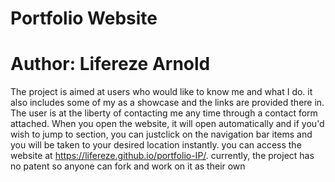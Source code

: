 # Portfolio Website
# Author: Lifereze Arnold
  The project is aimed at users who would like to know me and what I do. it also includes some of my as a showcase and the links are 
provided there in. The user is at the liberty of contacting me any time through a contact form attached.
 When you open the website, it will open automatically and if you'd wish to jump to section, you can justclick on the navigation bar items
and you will be taken to your desired location instantly.
you can access the website at https://lifereze.github.io/portfolio-IP/.
currently, the project has no patent so anyone can fork and work on it as their own
